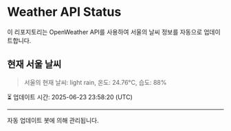 
# Weather API Status

이 리포지토리는 OpenWeather API를 사용하여 서울의 날씨 정보를 자동으로 업데이트합니다.

## 현재 서울 날씨
> 서울의 현재 날씨: light rain, 온도: 24.76°C, 습도: 88%

⏳ 업데이트 시간: 2025-06-23 23:58:20 (UTC)

---
자동 업데이트 봇에 의해 관리됩니다.
